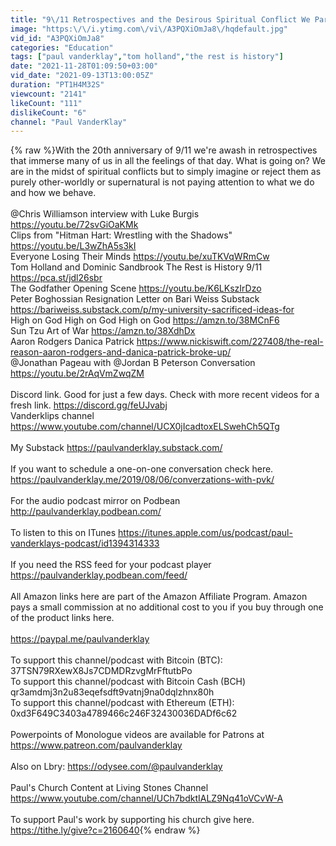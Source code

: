 ```yaml
---
title: "9\/11 Retrospectives and the Desirous Spiritual Conflict We Participate In Every Day"
image: "https:\/\/i.ytimg.com\/vi\/A3PQXiOmJa8\/hqdefault.jpg"
vid_id: "A3PQXiOmJa8"
categories: "Education"
tags: ["paul vanderklay","tom holland","the rest is history"]
date: "2021-11-28T01:09:50+03:00"
vid_date: "2021-09-13T13:00:05Z"
duration: "PT1H4M32S"
viewcount: "2141"
likeCount: "111"
dislikeCount: "6"
channel: "Paul VanderKlay"
---
```

{% raw %}With the 20th anniversary of 9/11 we're awash in retrospectives that immerse many of us in all the feelings of that day. What is going on? We are in the midst of spiritual conflicts but to simply imagine or reject them as purely other-worldly or supernatural is not paying attention to what we do and how we behave. <br /><br />@Chris Williamson interview with Luke Burgis <a rel="nofollow" target="blank" href="https://youtu.be/72svGiOaKMk">https://youtu.be/72svGiOaKMk</a><br />Clips from &quot;Hitman Hart: Wrestling with the Shadows&quot; <a rel="nofollow" target="blank" href="https://youtu.be/L3wZhA5s3kI">https://youtu.be/L3wZhA5s3kI</a><br />Everyone Losing Their Minds <a rel="nofollow" target="blank" href="https://youtu.be/xuTKVqWRmCw">https://youtu.be/xuTKVqWRmCw</a><br />Tom Holland and Dominic Sandbrook The Rest is History 9/11 <a rel="nofollow" target="blank" href="https://pca.st/jdl26sbr">https://pca.st/jdl26sbr</a><br />The Godfather Opening Scene <a rel="nofollow" target="blank" href="https://youtu.be/K6LKszIrDzo">https://youtu.be/K6LKszIrDzo</a><br />Peter Boghossian Resignation Letter on Bari Weiss Substack <a rel="nofollow" target="blank" href="https://bariweiss.substack.com/p/my-university-sacrificed-ideas-for">https://bariweiss.substack.com/p/my-university-sacrificed-ideas-for</a><br />High on God High on God High on God <a rel="nofollow" target="blank" href="https://amzn.to/38MCnF6">https://amzn.to/38MCnF6</a><br />Sun Tzu Art of War <a rel="nofollow" target="blank" href="https://amzn.to/38XdhDx">https://amzn.to/38XdhDx</a><br />Aaron Rodgers Danica Patrick <a rel="nofollow" target="blank" href="https://www.nickiswift.com/227408/the-real-reason-aaron-rodgers-and-danica-patrick-broke-up/">https://www.nickiswift.com/227408/the-real-reason-aaron-rodgers-and-danica-patrick-broke-up/</a><br /> @Jonathan Pageau  with @Jordan B Peterson Conversation <a rel="nofollow" target="blank" href="https://youtu.be/2rAqVmZwqZM">https://youtu.be/2rAqVmZwqZM</a><br /><br />Discord link. Good for just a few days. Check with more recent videos for a fresh link. <a rel="nofollow" target="blank" href="https://discord.gg/feUJvabj">https://discord.gg/feUJvabj</a><br />Vanderklips channel <a rel="nofollow" target="blank" href="https://www.youtube.com/channel/UCX0jIcadtoxELSwehCh5QTg">https://www.youtube.com/channel/UCX0jIcadtoxELSwehCh5QTg</a><br /><br />My Substack <a rel="nofollow" target="blank" href="https://paulvanderklay.substack.com/">https://paulvanderklay.substack.com/</a><br /><br />If you want to schedule a one-on-one conversation check here. <a rel="nofollow" target="blank" href="https://paulvanderklay.me/2019/08/06/converzations-with-pvk/">https://paulvanderklay.me/2019/08/06/converzations-with-pvk/</a><br /><br />For the audio podcast mirror on Podbean <a rel="nofollow" target="blank" href="http://paulvanderklay.podbean.com/">http://paulvanderklay.podbean.com/</a><br /><br />To listen to this on ITunes <a rel="nofollow" target="blank" href="https://itunes.apple.com/us/podcast/paul-vanderklays-podcast/id1394314333">https://itunes.apple.com/us/podcast/paul-vanderklays-podcast/id1394314333</a> <br /><br />If you need the RSS feed for your podcast player <a rel="nofollow" target="blank" href="https://paulvanderklay.podbean.com/feed/">https://paulvanderklay.podbean.com/feed/</a> <br /><br />All Amazon links here are part of the Amazon Affiliate Program. Amazon pays a small commission at no additional cost to you if you buy through one of the product links here. <br /><br /><a rel="nofollow" target="blank" href="https://paypal.me/paulvanderklay">https://paypal.me/paulvanderklay</a><br /><br />To support this channel/podcast with Bitcoin (BTC): 37TSN79RXewX8Js7CDMDRzvgMrFftutbPo <br />To support this channel/podcast with Bitcoin Cash (BCH) qr3amdmj3n2u83eqefsdft9vatnj9na0dqlzhnx80h <br />To support this channel/podcast with Ethereum (ETH): 0xd3F649C3403a4789466c246F32430036DADf6c62<br /><br />Powerpoints of Monologue videos are available for Patrons at <a rel="nofollow" target="blank" href="https://www.patreon.com/paulvanderklay">https://www.patreon.com/paulvanderklay</a><br /><br />Also on Lbry: <a rel="nofollow" target="blank" href="https://odysee.com/@paulvanderklay">https://odysee.com/@paulvanderklay</a><br /><br />Paul's Church Content at Living Stones Channel <a rel="nofollow" target="blank" href="https://www.youtube.com/channel/UCh7bdktIALZ9Nq41oVCvW-A">https://www.youtube.com/channel/UCh7bdktIALZ9Nq41oVCvW-A</a><br /><br />To support Paul's work by supporting his church give here. <a rel="nofollow" target="blank" href="https://tithe.ly/give?c=2160640">https://tithe.ly/give?c=2160640</a>{% endraw %}
